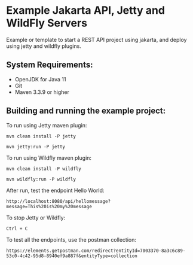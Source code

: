Example Jakarta API, Jetty and WildFly Servers
=============================
Example or template to start a REST API project using jakarta, and deploy using jetty and wildfly plugins.

System Requirements:
--------------------
- OpenJDK for Java 11
- Git
- Maven 3.3.9 or higher

Building and running the example project:
-----------------------------

To run using Jetty maven plugin:

    mvn clean install -P jetty
    
    mvn jetty:run -P jetty

To run using Wildfly maven plugin:

    mvn clean install -P wildfly
    
    mvn wildfly:run -P wildfly

After run, test the endpoint Hello World:

    http://localhost:8080/api/hellomessage?message=This%20is%20my%20message

To stop Jetty or Wildfly:

    Ctrl + C
To test all the endpoints, use the postman collection:
    
    https://elements.getpostman.com/redirect?entityId=7003370-8a3c6c89-53c0-4c42-95d8-8940ef9a887f&entityType=collection